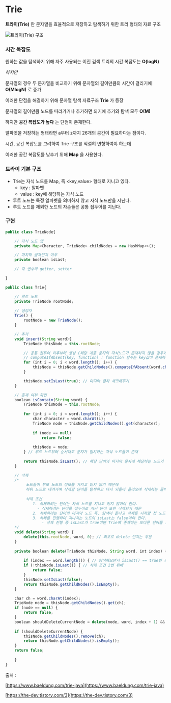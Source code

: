 # Trie

**트라이(Trie)** 란 문자열을 효율적으로 저장하고 탐색하기 위한 트리 형태의 자료 구조

![트라이(Trie) 구조](https://user-images.githubusercontent.com/63505110/200342470-5e965b2d-cc8d-42ef-b344-43dca16ac293.png)

                  
		                    
### 시간 복잡도

원하는 값을 탐색하기 위해 자주 사용되는 이진 검색 트리의 시간 복잡도는 **O(logN)**

*하지만*

문자열의 경우 두 문자열을 비교하기 위해 문자열의 길이만큼의 시간이 걸리기에 **O(MlogN)** 로 증가

이러한 단점을 해결하기 위해 문자열 탐색 자료구조 **Trie** 가 등장

문자열의 길이만큼 노드를 따라가거나 추가하면 되기에 추가와 탐색 모두 **O(M)**
                           
하지만 **공간 복잡도가 높다** 는 단점이 존재한다.

알파벳을 저장하는 형태라면 a부터 z까지 26개의 공간이 필요하다는 점이다.

시간, 공간 복잡도를 고려하여 Trie 구조를 적절히 변형하여야 하는데
                             
이러한 공간 복잡도를 낮추기 위해 **Map** 을 사용한다.

### 트라이 기본 구조

- Trie는 자식 노드를 Map, 즉 <key,value> 형태로 지니고 있다.
    - key : 알파벳
    - value : key에 해당하는 자식 노드
- 루트 노드는 특정 알파벳을 의미하지 않고 자식 노드만을 지닌다.
- 루트 노드를 제외한 노드의 자손들은 공통 접두어를 지닌다.

### 구현

```jsx
public class TrieNode{

	// 자식 노드 맵
	private Map<Character, TrieNode> childNodes = new HashMap<>();

	// 마지막 글자인지 여부
	private boolean isLast;

	// 각 변수의 getter, setter

}
```

```jsx
public class Trie{

	// 루트 노드
	private TrieNode rootNode;
	
	// 생성자
	Trie() {
		rootNode = new TrieNode();
	}

	// 추가
	void insert(String word){
		TrieNode thisNode = this.rootNode;

		// 공통 접두어 이후부터 생성 (해당 계층 문자의 자식노드가 존재하지 않을 경우에만 자식 노드 생성)
		// computeIfAbsent(key, function) : function 함수는 key값이 존재하지 않을 때만 실행
		for (int i = 0; i < word.length(); i++) {
			thisNode = thisNode.getChildNodes().computeIfAbsent(word.charAt(i), c -> new TrieNode());
		}

		thisNode.setIsLast(true); // 마지막 글자 체크해주기
	} 

	// 존재 여부 확인
	boolean isContain(String word) {
		TrieNode thisNode = this.rootNode;
	
		for (int i = 0; i < word.length(); i++) {
			char character = word.charAt(i);
			TrieNode node = thisNode.getChildNodes().get(character);
	
			if (node == null)
				return false;
	
			thisNode = node;
		} // 루트 노드부터 순서대로 문자가 일치하는 자식 노드들이 존재
	
		return thisNode.isLast(); // 해당 단어의 마지막 문자에 해당하는 노드가 true일 경우 해당 단어 존재
	}

	// 삭제
	/* 
		 노드들이 부모 노드의 정보를 가지고 있지 않기 때문에
		 하위 노드로 내려가며 삭제할 단어를 탐색하고 다시 되돌아 올라오며 삭제하는 콜백 형식
		
		 삭제 조건
			1. 삭제하려는 단어는 자식 노드를 지니고 있지 않아야 한다.
			  - 삭제하려는 단어를 접두어로 지닌 단어 또한 삭제되기 때문
			2. 삭제하려는 단어의 마지막 노드 즉, 탐색이 끝나고 삭제를 시작할 첫 노드의 isLast는 true여야 한다.
			3. 삭제를 진행하며 지나치는 노드의 isLast는 false여야 한다.
				- 삭제 진행 중 isLast가 true이면 Trie에 존재하는 또다른 단어를 포함하고 있다는 의미
	*/
	void delete(String word) {
		delete(this.rootNode, word, 0); // 최초로 delete 던지는 부분
	}
	
	private boolean delete(TrieNode thisNode, String word, int index) {
			
		if (index == word.length()) { // 탐색해오면서 isLast() == true인 단어 발견 X
        if (!thisNode.isLast()) { // 삭제 조건 2번 위배
            return false;
        }
        thisNode.setIsLast(false);
        return thisNode.getChildNodes().isEmpty();
    }

    char ch = word.charAt(index);
    TrieNode node = thisNode.getChildNodes().get(ch);
    if (node == null) {
        return false;
    }
    boolean shouldDeleteCurrentNode = delete(node, word, index + 1) && !node.isLast();
		
    if (shouldDeleteCurrentNode) {
        thisNode.getChildNodes().remove(ch);
        return thisNode.getChildNodes().isEmpty();
    }
    return false;
		
	}
}
```

출처 : 

[https://www.baeldung.com/trie-java](https://www.baeldung.com/trie-java)

[https://the-dev.tistory.com/3](https://the-dev.tistory.com/3)
